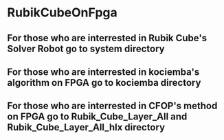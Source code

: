 # RubikCubeOnFpga

## For those who are interrested in Rubik Cube's Solver Robot go to system directory

## For those who are interrested in kociemba's algorithm on FPGA go to kociemba directory

## For those who are interrested in CFOP's method on FPGA go to Rubik_Cube_Layer_All and Rubik_Cube_Layer_All_hlx directory
